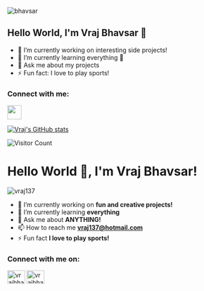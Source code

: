 ![bhavsar](https://user-images.githubusercontent.com/69980892/133012536-4893c850-3c7a-463f-916c-52512f3154fb.png)


## Hello World, I'm Vraj Bhavsar 👋

- 🔭 I’m currently working on interesting side projects!
- 🌱 I’m currently learning everything 🤣
- 💬 Ask me about my projects
- ⚡ Fun fact: I love to play sports!

### Connect with me: 
<img height="32" width="32" src="https://cdn.jsdelivr.net/npm/simple-icons@v5/icons/linkedin.svg" />


[![Vraj's GitHub stats](https://github-readme-stats.vercel.app/api?username=vraj137)](https://github.com/vraj137)



![Visitor Count](https://profile-counter.glitch.me/{vraj137}/count.svg)

<h1>Hello World 👋, I'm Vraj Bhavsar!</h1>
<p align="left"> <img src="https://komarev.com/ghpvc/?username=vraj137&label=Profile%20views&color=0e75b6&style=flat" alt="vraj137" /> </p>

- 🔭 I’m currently working on **fun and creative projects!**
- 🌱 I’m currently learning **everything**
- 💬 Ask me about **ANYTHING!**
- 📫 How to reach me **vraj137@hotmail.com**
- ⚡ Fun fact **I love to play sports!**

<h3 align="left">Connect with me on:</h3>
<p align="left">
<a href="https://linkedin.com/in/vrajbhavsar" target="blank"><img align="center" src="https://raw.githubusercontent.com/rahuldkjain/github-profile-readme-generator/master/src/images/icons/Social/linked-in-alt.svg" alt="vrajbhavsar" height="30" width="40" /></a>
  <a href="https://linkedin.com/in/vrajbhavsar" target="blank"><img align="center" src="file:///C:/Users/Dhruv/Desktop/github.png" alt="vrajbhavsar" height="30" width="40" /></a>
</p>





